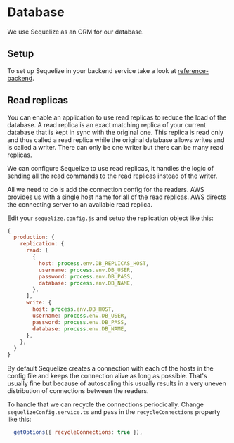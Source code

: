 # Database

We use Sequelize as an ORM for our database.

## Setup

To set up Sequelize in your backend service take a look at [reference-backend](https://github.com/island-is/island.is/tree/main/apps/reference-backend).

## Read replicas

You can enable an application to use read replicas to reduce the load of the
database. A read replica is an exact matching replica of your current database
that is kept in sync with the original one. This replica is read only and thus
called a read replica while the original database allows writes and is called
a writer. There can only be one writer but there can be many read replicas.

We can configure Sequelize to use read replicas, it handles the logic of sending
all the read commands to the read replicas instead of the writer.

All we need to do is add the connection config for the readers. AWS provides us
with a single host name for all of the read replicas. AWS directs the connecting
server to an available read replica.

Edit your `sequelize.config.js` and setup the replication object like this:

```javascript
{
  production: {
    replication: {
      read: [
        {
          host: process.env.DB_REPLICAS_HOST,
          username: process.env.DB_USER,
          password: process.env.DB_PASS,
          database: process.env.DB_NAME,
        },
      ],
      write: {
        host: process.env.DB_HOST,
        username: process.env.DB_USER,
        password: process.env.DB_PASS,
        database: process.env.DB_NAME,
      },
    },
  }
}
```

By default Sequelize creates a connection with each of the hosts in the config
file and keeps the connection alive as long as possible. That's usually fine but
because of autoscaling this usually results in a very uneven distribution of
connections between the readers.

To handle that we can recycle the connections periodically. Change
`sequelizeConfig.service.ts` and pass in the `recycleConnections` property like
this:

```javascript
  getOptions({ recycleConnections: true }),
```
